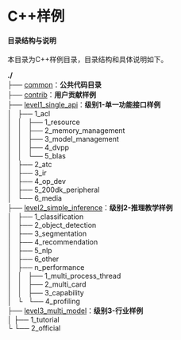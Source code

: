 # C++样例

#### 目录结构与说明

本目录为C++样例目录，目录结构和具体说明如下。

**./**   
├── [common](./common)：**公共代码目录**   
├── [contrib](./contrib)：**用户贡献样例**   
├── [level1_single_api](./level1_single_api)：**级别1-单一功能接口样例**   
│   ├── 1_acl   
│   │   ├── 1_resource   
│   │   ├── 2_memory_management   
│   │   ├── 3_model_management   
│   │   ├── 4_dvpp     
│   │   └── 5_blas   
│   ├── 2_atc   
│   ├── 3_ir   
│   ├── 4_op_dev   
│   ├── 5_200dk_peripheral    
│   └── 6_media   
├── [level2_simple_inference](./level2_simple_inference)：**级别2-推理教学样例**   
│   ├── 1_classification     
│   ├── 2_object_detection   
│   ├── 3_segmentation   
│   ├── 4_recommendation   
│   ├── 5_nlp     
│   ├── 6_other   
│   ├── n_performance   
│   │   ├── 1_multi_process_thread    
│   │   ├── 2_multi_card   
│   │   ├── 3_capability   
│   └   └── 4_profiling   
├── [level3_multi_model](./level3_multi_model)：**级别3-行业样例**   
│   ├── 1_tutorial   
└   └── 2_official   